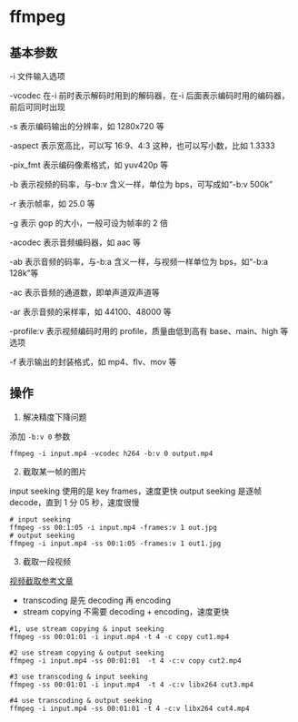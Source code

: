 # ffmpeg

## 基本参数

-i 文件输入选项

-vcodec 在-i 前时表示解码时用到的解码器，在-i 后面表示编码时用的编码器，前后可同时出现

-s 表示编码输出的分辨率，如 1280x720 等

-aspect 表示宽高比，可以写 16:9、4:3 这种，也可以写小数，比如 1.3333

-pix_fmt 表示编码像素格式，如 yuv420p 等

-b 表示视频的码率，与-b:v 含义一样，单位为 bps，可写成如“-b:v 500k”

-r 表示帧率，如 25.0 等

-g 表示 gop 的大小，一般可设为帧率的 2 倍

-acodec 表示音频编码器，如 aac 等

-ab 表示音频的码率，与-b:a 含义一样，与视频一样单位为 bps，如“-b:a 128k”等

-ac 表示音频的通道数，即单声道双声道等

-ar 表示音频的采样率，如 44100、48000 等

-profile:v 表示视频编码时用的 profile，质量由低到高有 base、main、high 等选项

-f 表示输出的封装格式，如 mp4、flv、mov 等

## 操作

1. 解决精度下降问题

添加 `-b:v 0` 参数

```
ffmpeg -i input.mp4 -vcodec h264 -b:v 0 output.mp4
```

2. 截取某一帧的图片

input seeking 使用的是 key frames，速度更快
output seeking 是逐帧 decode，直到 1 分 05 秒，速度很慢

```
# input seeking
ffmpeg -ss 00:1:05 -i input.mp4 -frames:v 1 out.jpg
# output seeking
ffmpeg -i input.mp4 -ss 00:1:05 -frames:v 1 out1.jpg
```

3. 截取一段视频

[视频截取参考文章](https://blog.csdn.net/dfb714620427/article/details/121108089)

- transcoding 是先 decoding 再 encoding
- stream copying 不需要 decoding + encoding，速度更快

```
#1, use stream copying & input seeking
ffmpeg -ss 00:01:01 -i input.mp4 -t 4 -c copy cut1.mp4

#2 use stream copying & output seeking
ffmpeg -i input.mp4 -ss 00:01:01  -t 4 -c:v copy cut2.mp4

#3 use transcoding & input seeking
ffmpeg -ss 00:01:01 -i input.mp4  -t 4 -c:v libx264 cut3.mp4

#4 use transcoding & output seeking
ffmpeg -i input.mp4 -ss 00:01:01 -t 4 -c:v libx264 cut4.mp4
```

